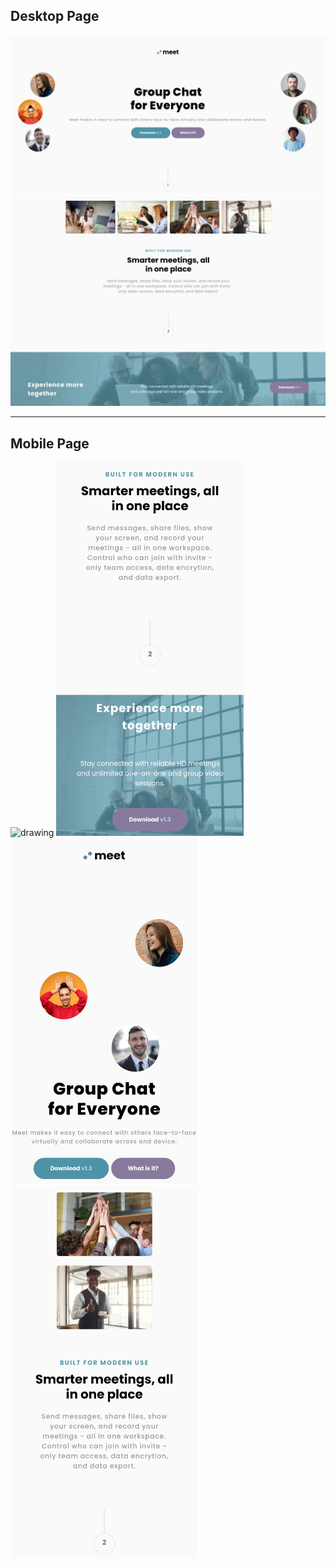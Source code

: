 ## Desktop Page


![Desktop Page](img/HomePageMeet.png)
![Desktop Page2](img/HomePageMeet2.png)

---

## Mobile Page

<img src="img/MobilePageMeet.png" alt="drawing" width="300"/>
<img src="img/MobilePageMeet2.jpg" alt="drawing" width="300"/>
<img src="img/MobilePageMeet3.jpg" alt="drawing" width="300"/>
<img src="img/MobilepageMeet4.jpg" alt="drawing" width="300"/>
